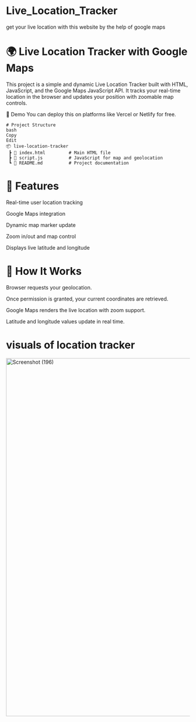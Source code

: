 # Live_Location_Tracker
get your live location with this website by the help of google maps 
# 🌍 Live Location Tracker with Google Maps
This project is a simple and dynamic Live Location Tracker built with HTML, JavaScript, and the Google Maps JavaScript API. It tracks your real-time location in the browser and updates your position with zoomable map controls.

🚀 Demo
You can deploy this on platforms like Vercel or Netlify for free.
```
# Project Structure
bash
Copy
Edit
📦 live-location-tracker
 ┣ 📄 index.html         # Main HTML file
 ┣ 📄 script.js          # JavaScript for map and geolocation
 ┗ 📄 README.md          # Project documentation
```
# 📸 Features
Real-time user location tracking

Google Maps integration

Dynamic map marker update

Zoom in/out and map control

Displays live latitude and longitude
# 🧠 How It Works
Browser requests your geolocation.

Once permission is granted, your current coordinates are retrieved.

Google Maps renders the live location with zoom support.

Latitude and longitude values update in real time.
# visuals of location tracker
<img width="990" height="980" alt="Screenshot (196)" src="https://github.com/user-attachments/assets/020ec7b0-5b00-4f0e-80d6-24d3e48771d6" />



